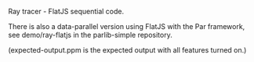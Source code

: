 Ray tracer - FlatJS sequential code.

There is also a data-parallel version using FlatJS with the Par
framework, see demo/ray-flatjs in the parlib-simple repository.

(expected-output.ppm is the expected output with all features turned on.)
